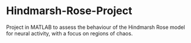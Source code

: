# Hindmarsh-Rose-Project

Project in MATLAB to assess the behaviour of the Hindmarsh Rose model for neural activity, with a focus on regions of chaos. 
